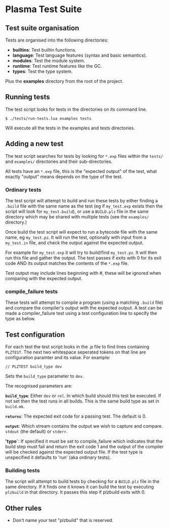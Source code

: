 
Plasma Test Suite
=================

Test suite organisation
-----------------------

Tests are organised into the following directories:

 * **builtins**: Test builtin functions.
 * **language**: Test language features (syntax and basic semantics).
 * **modules**: Test the module system.
 * **runtime**: Test runtime features like the GC.
 * **types**: Test the type system.

Plus the **examples** directory from the root of the project.

Running tests
-------------

The test script looks for tests in the directories on its command line.

    $ ./tests/run-tests.lua examples tests

Will execute all the tests in the examples and tests directories.

Adding a new test
-----------------

The test script searches for tests by looking for `*.exp` files within the
`tests/` and `examples/` directories and their sub-directories.

All tests have an `*.exp` file, this is the "expected output" of the test,
what exactly "output" means depends on the type of the test.

### Ordinary tests

The test script will attempt to build and run these tests by either finding
a `.build` file with the same name as the test (eg if `my_test.exp` exists
then the script will look for `my_test.build`), or use a `BUILD.plz` file in
the same directory which may be shared with multiple tests (see the
`examples/` directory.)

Once build the test script will expect to run a bytecode file with the same
name, eg `my_test.pz`.  It will run the test, optionally with input from a
`my_test.in` file, and check the output against the expected output.

For example for `my_test.exp` it will
try to build/find `my_test.pz`.  It will then run this file and gather the
output.  The test passes if exits with 0 for its exit code AND its output
matches the contents of the `*.exp` file.

Test output may include lines beginning with #, these will be ignored when
comparing with the expected output.

### compile\_failure tests

These tests will attempt to compile a program (using a matching `.build`
file) and compare the compiler's output with the expected output.  A test
can be made a compiler\_failure test using a test configuration line to
specify the type as below.

## Test configuration

For each test the test script looks in the .p file to find lines containing
`PLZTEST`.  The next two whitespace seperated tokens on that line are
configuration paramter and its value.  For example:

    // PLZTEST build_type dev

Sets the `build_type` parameter to `dev`.

The recognised parameters are:

**`build_type`**: Either `dev` or `rel`.  In which build should this test be
executed.  If not set then the test runs in all builds.  This is the same
build type as set in `build.mk`.

**`returns`**: The expected exit code for a passing test.  The default is 0.

**`output`**: Which stream contains the output we wish to capture and compare.
`stdout` (the default) or `stderr`.

**'type`**: If specified it must be set to compile\_failure which
indicates that the build step must fail and return the exit code 1 and the
output of the compiler will be checked against the expected output file.
If the test type is unspecified it defaults to 'run' (aka ordinary tests).

### Building tests

The script will attempt to build tests by checking for a `BUILD.plz` file in
the same directory.  If it finds one it knows it can build the test by
executing `plzbuild` in that directory.  It passes this step if plzbuild
exits with 0.

Other rules
-----------

 * Don't name your test "plzbuild" that is reserved.

